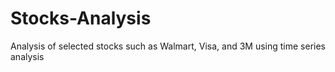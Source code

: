 # Stocks-Analysis
Analysis of selected stocks such as Walmart, Visa, and 3M using time series analysis 
